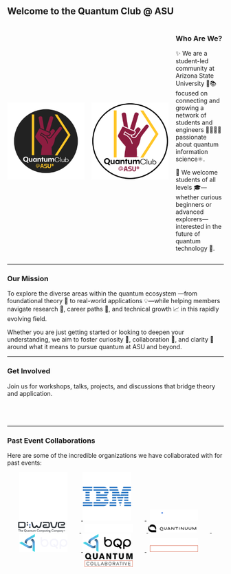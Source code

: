 
## Welcome to the Quantum Club @ ASU

<div style="display:flex; align-items:center; gap:16px;">
  <img src="assets/img/LogoV3_CircleDark.png" class="light" alt="Light mode only" style="width:180px; max-width:200px; height:auto;">
  <img src="assets/img/LogoV3_Circle.png" class="dark" alt="Dark mode only" style="width:180px; max-width:200px; height:auto;">
  <div>
    <h3> Who Are We? </h3>
    <p>
    ✨ We are a student-led community at Arizona State University 🌵📚 focused on connecting and growing a network of students and engineers 👩‍💻👨‍🔬 passionate about quantum information science⚛️.

  🙌 We welcome students of all levels 🎓—whether curious beginners or advanced explorers—interested in the future of quantum technology 🚀.
    </p>
  </div>
</div>

<hr> 

### Our Mission
To explore the diverse areas within the quantum ecosystem —from foundational theory 📖 to real-world applications 💡—while helping members navigate research 🔬, career paths 🧭, and technical growth 📈 in this rapidly evolving field.

Whether you are just getting started or looking to deepen your understanding, we aim to foster curiosity 🤔, collaboration 🤗, and clarity 🔎 around what it means to pursue quantum at ASU and beyond.

<hr> 

### Get Involved
Join us for workshops, talks, projects, and discussions that bridge theory and application.

<center>
<div class="social" style="font-size: 4.5rem; margin-top: -3rem">
    <a href="https://discord.gg/GfJUfyRpty"><i class="bi bi-discord"></i></a>&nbsp;
    <a href="mailto:quantumclub.asu@gmail.com"><i class="fa fa-envelope"></i></a>&nbsp;
    <a href="https://www.linkedin.com/company/quantum-club-asu/"><i class="fab fa-linkedin"></i></a>&nbsp;
    <a href="https://www.instagram.com/quantumclubasu/"><i class="bi bi-instagram"></i></a>&nbsp;
</div>
</center>

<hr> 

### Past Event Collaborations
Here are some of the incredible organizations we have collaborated with for past events:

<center>
<div class="image-grid" style="align-items: center;">
  <a href="https://www.ibm.com/quantum">
    <img src="assets/img/partners/PNGs/IBM_dark.png" alt="IBM" class="dark" style="width: 7rem;; margin-right:2rem;">
    <img src="assets/img/partners/PNGs/IBM_light.png" alt="IBM" class="light" style="width: 7rem;; margin-right:2rem;">
  </a>
  &nbsp;
  <a href="https://www.dwavequantum.com/">
    <img src="assets/img/partners/PNGs/D-Wave_dark.png" alt="D-Wave" class="dark" style="width: 7rem;; margin-right:2rem;">
    <img src="assets/img/partners/PNGs/D-Wave_light.png" alt="D-Wave" class="light" style="width: 7rem;; margin-right:2rem;">
  </a>
  &nbsp;
  <a href="https://www.quantinuum.com/">
    <img src="assets/img/partners/PNGs/Quantinuum_dark.png" alt="Quantinuum" class="dark" style="width: 7rem;; margin-right:2rem;">
    <img src="assets/img/partners/PNGs/Quantinuum_light.png" alt="Quantinuum" class="light" style="width: 7rem;; margin-right:2rem;">
  </a>
  &nbsp;
  <a href="https://www.bqpsim.com/">
    <img src="assets/img/partners/PNGs/BQP_dark.png" alt="BQP" class="dark" style="width: 7rem;; margin-right:2rem;">
    <img src="assets/img/partners/PNGs/BQP_light.png" alt="BQP" class="light" style="width: 7rem;; margin-right:2rem;">
  </a>
  &nbsp;
  <a href="https://quantumcollaborative.org/">
    <img src="assets/img/partners/PNGs/QuantumCollaborative_dark.png" alt="QuantumCollaborative" class="dark" style="width: 7rem;; margin-right:2rem;">
    <img src="assets/img/partners/PNGs/QuantumCollaborative_light.png" alt="QuantumCollaborative" class="light" style="width: 7rem;; margin-right:2rem;">
  </a>
</div>
</center>
